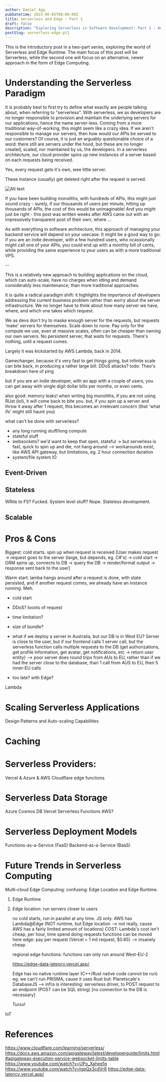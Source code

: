 ```yaml
---
author: Daniel Agg
pubDatetime: 2023-06-05T00:00:00Z
title: Serverless and Edge - Part 1
draft: false
description: "Exploring Serverless in Software Development: Part 1 - An Overview"
postSlug: serverless-edge-pt1
---
```


This is the introductory post in a two-part series, exploring the world of Serverless and Edge Runtime. The main focus of this post will be Serverless, while the second one will focus on an alternative, newer approach in the form of Edge Computing.

# Understanding the Serverless Paradigm

It is probably best to first try to define what exactly are people talking about, when referring to "serverless". With serverless, we as developers are no longer responsible to provision and maintain the underlying servers for our applications, hence the name server-less. Coming from a more traditional way-of-working, this might seem like a crazy idea. If we aren't responsible to manage our servers, then how would our APIs be served to our customers? Of course, it is just an arguably questionable choice of a word: there still are servers under the hood, but these are no longer created, scaled, nor maintained by us, the developers. In a serverless architecture, our cloud provider spins up new instances of a server based on each requests being received.

Yes, every request gets it's own, wee little server.

These instance (usually) get deleted right after the request is served.

![Alt text](https://blog.danielagg.com/assets/serverless_1_dark.png)

If you have been building monoliths, with hundreds of APIs, this might just sound crazy - surely, if our thousands of users per minute, hitting up thousands of APIs, the cost of this would be unimaginable! And you might just be right - this post was written weeks after AWS came out with an impressively transparent post of their own, where ...

As with everything in software architecture, this approach of managing your backend service will depend on your usecase. It might be a good way to go: if you are an indie developer, with a few hundred users, who ocassionally might call one of your APIs, you could end up with a monthly bill of cents, while providing the same experience to your users as with a more traditional VPS.

--

This is a relatively new approach to building applications on the cloud, which can auto-scale, have no charges when idling and demand considerably less maintenance, than more traditional approaches.

It is quite a radical paradigm shift: it highlights the importance of developers addressing the current business problem rather than worry about the server infrastructure. We no longer have to think about how many server we have, where, and which one takes which request.

We as devs don't try to maske enough server for the requests, but requests 'make' servers for themselves. Scale down to none. Pay only for the compute we use, even at massive scales, often can be cheaper than owning our own servers. No persistent server, that waits for requests. There's nothing, until a request comes.

Largely it was kickstarted by AWS Lambda, back in 2014.

Gamechanger, because it's very fast to get things going, but infinite scale can bite back, in producing a rather large bill. DDoS attacks?
todo: Theo's breakdown here of ping

but if you are an indie developer, with an app with a couple of users, you can get away with single digit dollar bills per months, or even cents.

also good: memory leaks! when writing big monoliths, if you are not using RUst (lol), it will come back to bite you. but, if you spin up a server and throw it away after 1 request, this becomes an irrelevant concern (that 'what ifs' might still haunt you)

what can't be done with serverless?

- any long running stuff/long compute
- stateful stuff
- websockets? we'd want to keep that open, stateful -> but serverless is fast, quick to spin up and die, not hang around --> workarounds exist, like AWS API gateway, but limitations, eg. 2 hour connection duration
- system/file system IO

## Event-Driven

## Stateless

WRite to FS? Fucked. System level stuff? Nope. Stateless development.

## Scalable

# Pros & Cons

Biggest: cold starts. spin up when request is received
[User makes request -> request goes to the server (large, but depends, eg. C#'s) -> cold start -> ORM spins up, connects to DB -> query the DB -> render/format output -> response sent back to the user]

Warm start: lamba hangs around after a request is done, with state persisted, and if another request comes, we already have an instance running. Meh.

- cold start

- DDoS? looots of request
- time limitation?
- size of bundle?
- what if we deploy a server in Australia, but our DB is in West EU? Server is close to the user, but if our frontend calls 1 server call, but the serverless function calls multiple requests to the DB (get authorizations, get profile information, get avatar, get notifications, etc -> return user entity) --> poor server does round trips from AUs to EU, rather than if we had the server close to the database, than 1 call from AUS to EU, then 5 inner-EU calls
- too late? with Edge?

Lambda

# Scaling Serverless Applications

Design Patterns and Auto-scaling Capabilities

# Caching

# Serverless Providers:

Vercel & Azure & AWS
Cloudflare edge functions

# Serverless Data Storage

Azure Cosmos DB
Vercel Serverless Functions
AWS?

# Serverless Deployment Models

Functions-as-a-Service (FaaS)
Backend-as-a-Service (BaaS)

# Future Trends in Serverless Computing

Multi-cloud
Edge Computing:
confusing: Edge Location and Edge Runtime.

1. Edge Runtime
2. Edge location: run servers closer to users

   no cold starts, run in parallel at any time. JS only. AWS has Lambda@Edge (NOT runtime, but Edge location --> not really, cause AWS has a fairly limited amount of locations)
   COST: Lambda's cost isn't cheap, per hour, time spend doing requests
   functions can be moved here
   edge: pay per request (Vercel = 1 mil request, $0.65) --> insanely cheap

   regional edge functions: functions can only run around West-EU-2

   https://edge-data-latency.vercel.app/

   Edge has no native runtime layer (C++/Rust native code cannot be run)
   eg. we can't run PRISMA, cause it uses Rust
   but: Planetscale's DatabaseJS --> infra is interesting: serverless driver, to POST request to an endpoint (POST can be SQL string) [no connection to the DB is necessary]

   Turso!

IoT

# References

https://www.cloudflare.com/learning/serverless/
https://docs.aws.amazon.com/apigateway/latest/developerguide/limits.html#apigateway-execution-service-websocket-limits-table
https://www.youtube.com/watch?v=UPo_Xahee1g
https://www.youtube.com/watch?v=tgpQx3cdVr8
https://edge-data-latency.vercel.app/
